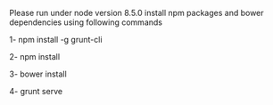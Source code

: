 Please run under node version 8.5.0
install npm packages and bower dependencies using following commands 

1- npm install -g grunt-cli

2- npm install

3- bower install

4- grunt serve




